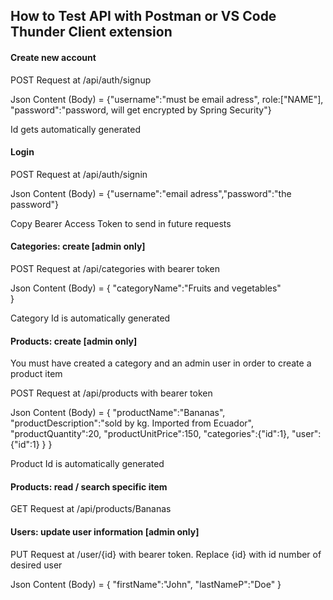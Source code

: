 ## How to Test API with Postman or VS Code Thunder Client extension

#### Create new account

POST Request at /api/auth/signup

Json Content (Body) = {"username":"must be email adress", role:["NAME"], "password":"password, will get encrypted by Spring Security"}

Id gets automatically generated

#### Login

POST Request at /api/auth/signin

Json Content (Body) = {"username":"email adress","password":"the password"}

Copy Bearer Access Token to send in future requests

#### Categories: create [admin only]

POST Request at /api/categories with bearer token

Json Content (Body) = 
{
"categoryName":"Fruits and vegetables"  
}

Category Id is automatically generated

#### Products: create [admin only]

You must have created a category and an admin user in order to create a product item

POST Request at /api/products with bearer token

Json Content (Body) = 
{
"productName":"Bananas",
"productDescription":"sold by kg. Imported from Ecuador",
"productQuantity":20,
"productUnitPrice":150,
"categories":{"id":1},
"user":{"id":1} }
}

Product Id is automatically generated

#### Products: read / search specific item

GET Request at /api/products/Bananas

#### Users: update user information [admin only]

PUT Request at /user/{id} with bearer token. Replace {id} with id number of desired user

Json Content (Body) = 
{
"firstName":"John",
"lastNameP":"Doe"
}
